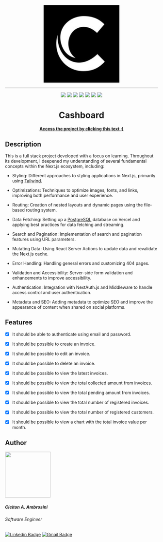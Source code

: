 <div align="center">
  <img src="./public/logo.png" width="250">
  <hr>
</div>

<p align="center">
   <img src="https://img.shields.io/badge/TypeScript-007ACC?style=for-the-badge&logo=typescript&logoColor=white"/>
   <img src="https://img.shields.io/badge/next.js-000000?style=for-the-badge&logo=nextdotjs&logoColor=white"/>
   <img src="https://img.shields.io/badge/react-%2320232a.svg?style=for-the-badge&logo=react&logoColor=%2361DAFB"/>
   <img src="https://img.shields.io/badge/tailwindcss-%2338B2AC.svg?style=for-the-badge&logo=tailwind-css&logoColor=white"/>
   <img src="https://img.shields.io/badge/postgresql-4169e1?style=for-the-badge&logo=postgresql&logoColor=white"/>
   <img src="https://img.shields.io/badge/Prisma-3982CE?style=for-the-badge&logo=Prisma&logoColor=white"/>
   <img src="https://img.shields.io/badge/zod-%233068b7.svg?style=for-the-badge&logo=zod&logoColor=white"/>
</p>

<div align="center">
<h1><strong>Cashboard</strong></h1>
<strong><a href="https://next-dashboard-mu-kohl.vercel.app/">Access the project by clicking this text :)</a></strong>
</div>

## Description

This is a full stack project developed with a focus on learning. Throughout its development, I deepened my understanding of several fundamental concepts within the Next.js ecosystem, including:

- Styling: Different approaches to styling applications in Next.js, primarily using [Tailwind](https://tailwindcss.com/).

- Optimizations: Techniques to optimize images, fonts, and links, improving both performance and user experience.

- Routing: Creation of nested layouts and dynamic pages using the file-based routing system.

- Data Fetching: Setting up a [PostgreSQL](https://www.postgresql.org/) database on Vercel and applying best practices for data fetching and streaming.

- Search and Pagination: Implementation of search and pagination features using URL parameters.

- Mutating Data: Using React Server Actions to update data and revalidate the Next.js cache.

- Error Handling: Handling general errors and customizing 404 pages.

- Validation and Accessibility: Server-side form validation and enhancements to improve accessibility.

- Authentication: Integration with NextAuth.js and Middleware to handle access control and user authentication.

- Metadata and SEO: Adding metadata to optimize SEO and improve the appearance of content when shared on social platforms.
  </br>

## Features

- [x] It should be able to authenticate using email and password.

- [x] It should be possible to create an invoice.

- [x] It should be possible to edit an invoice.

- [x] It should be possible to delete an invoice.

- [x] It should be possible to view the latest invoices.

- [x] It should be possible to view the total collected amount from invoices.

- [x] It should be possible to view the total pending amount from invoices.

- [x] It should be possible to view the total number of registered invoices.

- [x] It should be possible to view the total number of registered customers.

- [x] It should be possible to view a chart with the total invoice value per month.

## Author

<img width="150" height="150" src="https://github.com/cleitonAmbrosini.png" />

##### Cleiton A. Ambrosini

###### _Software Engineer_

[![Linkedin Badge](https://img.shields.io/badge/Cleiton%20Ambrosini-blue?style=flat-square&logo=linkedin&labelColor=blue)](mailto:cleiton.ambro@gmail.com)
[![Gmail Badge](https://img.shields.io/badge/-cleiton.ambro@gmail.com-c14438?style=flat-square&logo=Gmail&logoColor=white&link=mailto:cleiton.ambro@gmail.com)](https://www.linkedin.com/in/cleitonambrosini/)
